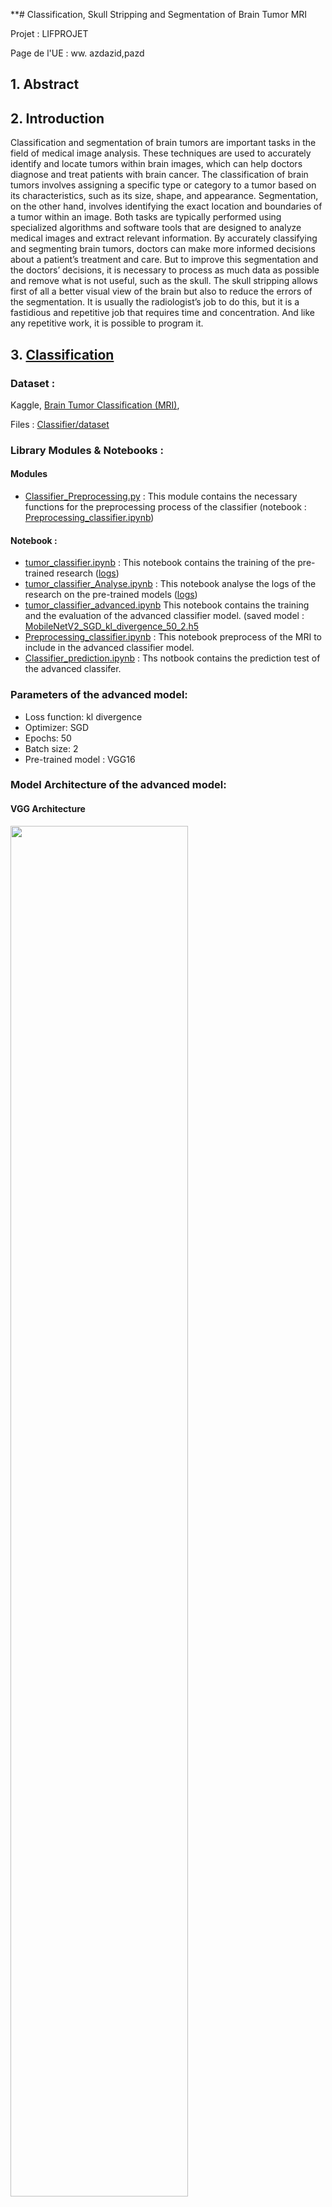 **# Classification, Skull Stripping and Segmentation of Brain Tumor MRI

Projet : LIFPROJET 

Page de l'UE : ww. azdazid,pazd

## 1. Abstract


## 2. Introduction
Classification and segmentation of brain tumors are important tasks in the field of medical image analysis. These
techniques are used to accurately identify and locate tumors within brain images, which can help doctors diagnose and
treat patients with brain cancer. The classification of brain tumors involves assigning a specific type or category to a
tumor based on its characteristics, such as its size, shape, and appearance. Segmentation, on the other hand, involves
identifying the exact location and boundaries of a tumor within an image. Both tasks are typically performed using
specialized algorithms and software tools that are designed to analyze medical images and extract relevant information.
By accurately classifying and segmenting brain tumors, doctors can make more informed decisions about a patient’s
treatment and care. But to improve this segmentation and the doctors’ decisions, it is necessary to process as much data
as possible and remove what is not useful, such as the skull. The skull stripping allows first of all a better visual view of
the brain but also to reduce the errors of the segmentation. It is usually the radiologist’s job to do this, but it is a fastidious
and repetitive job that requires time and concentration. And like any repetitive work, it is possible to program it.

## 3. [Classification](Classification/)
### Dataset :
Kaggle, [Brain Tumor Classification (MRI)](https://www.kaggle.com/datasets/sartajbhuvaji/brain-tumor-classification-mri), 

Files : [Classifier/dataset](Classification/dataset)

### Library Modules & Notebooks :

#### Modules
- [Classifier_Preprocessing.py](Classification/lib/Classifier_Preprocessing.py) :
This module contains the necessary functions for the preprocessing process of the classifier
  (notebook : [Preprocessing_classifier.ipynb](Prediction%2FPreprocessing_classifier.ipynb))

#### Notebook :
- [tumor_classifier.ipynb](Classification/tumor_classifier.ipynb) :
This notebook contains the training of the pre-trained research ([logs](Classification/logs))
- [tumor_classifier_Analyse.ipynb](Classification/tumor_classifier_Analyse.ipynb) :
This notebook analyse the logs of the research on the pre-trained models ([logs](Classification/logs))
- [tumor_classifier_advanced.ipynb](Classification/tumor_classifier_advanced.ipynb)
This notebook contains the training and the evaluation of the advanced classifier model. (saved model : [MobileNetV2_SGD_kl_divergence_50_2.h5](Classification/models-classification/)
- [Preprocessing_classifier.ipynb](Prediction%2FPreprocessing_classifier.ipynb) :
This notebook preprocess of the MRI to include in the advanced classifier model.
- [Classifier_prediction.ipynb](Prediction%2FClassifier_prediction.ipynb) :
Ths notbook contains the prediction test of the advanced classifer.

### Parameters of the advanced model:
- Loss function: kl divergence
- Optimizer: SGD
- Epochs: 50
- Batch size: 2
- Pre-trained model : VGG16


### Model Architecture of the advanced model:

#### VGG Architecture
<img src="Rapport/Ressources/vgg.png" width=75% height=75%>

#### Classifier Architecture
<img src="Rapport/Ressources/classifier.png" width=50% height=50%>

### Results of the advanced model :

During the project demo, I had this error : 

    2022-12-15 08:51:50.579432: E tensorflow/stream_executor/cuda/cuda_dnn.cc:389] Could not create cudnn handle: CUDNN_STATUS_NOT_INITIALIZED
    2022-12-15 08:51:50.579568: E tensorflow/stream_executor/cuda/cuda_dnn.cc:398] Possibly insufficient driver version: 515.86.1
    2022-12-15 08:51:50.579624: W tensorflow/core/framework/op_kernel.cc:1780] OP_REQUIRES failed at conv_ops_fused_impl.h:601 : UNIMPLEMENTED: DNN library is not found.

It's only a problem with my gpu card, I only had to relaunch jupyter-lab as I said, but for lack of time I did not do it.

- **Loss Progress**

![Loss Progress](Rapport/Ressources/loss_epochs.png "Loss Progress")

- **Accurency Progress**

![Accurency Progress](Rapport/Ressources/accurency_epochs.png "Accurency Progress")

- **Metrics**

|            |  training loss  |  training accuracy  | validation loss | validation accuracy |
|:----------:|:---------------:|:-------------------:|:---------------:|:-------------------:|
| **Values** |   0.0523        |    0.9842           |    0.1236       |       0.9624        |

- **Convolution Matrix**

![Convolution matrix](Rapport/Ressources/matrix_conv.png "Convolution matrix")



## 4. [Skull Stripping](Skull_Stripping/)

This model is a reuse and improvement of Muraligm Akshay’s model ([link](https://github.com/aksh-ai/skull-stripping-and-ica))
### Dataset :
Neurofeedback Skull-stripped, [NFBS repository](http://preprocessed-connectomes-project.org/NFB_skullstripped/)

Files : [Skull_Stripping/dataset_SkullStripping](Skull_Stripping/dataset_SkullStripping)

### Library Modules & Notebooks :
#### Notebook
- [Skull_Stripping_t1w.ipynb](Skull_Stripping/Skull_Stripping_t1w.ipynb) :
This notebook contains the training and the evaluation of the advanced skull stripping model. (saved model : [ResidualUNET3D_Adam_10_3.pth](Skull_Stripping/models_skull-stripping)
- [Skull-Stripping-T1_prediction.ipynb](Prediction/Skull-Stripping-T1_prediction.ipynb)
Ths notbook contains the prediction test of the advanced skull stripping model.

### Parameters of the advanced model:
- Loss function: Dice Loss
- Optimizer: Adam
- Epochs: 12
- Batch size: 2

### Model Architecture of the advanced model:

- **Residual Block** :

<img src="Skull_Stripping/ressources/residual_block_new.png" width=50% height=50%>

- **Upscale Block**

![upscale_block.png](Skull_Stripping%2Fressources%2Fupscale_block.png)

- **Residual Unet 3D advanced**

![upscale_block.png](Skull_Stripping/ressources/unet.png)


### Evaluation of the advanced model :

|            | MSE loss | Dice Score | IOU Score |
|:----------:|:--------:|:----------:|:---------:|
| **Values** |     0.019821     |  0.980179  | 0.961247  |


### Test Prediction of the advanced model :

![upscale_block.png](Rapport/Ressources/predict_skull_2.png)
![upscale_block.png](Rapport/Ressources/predict_skull_1.png)






















